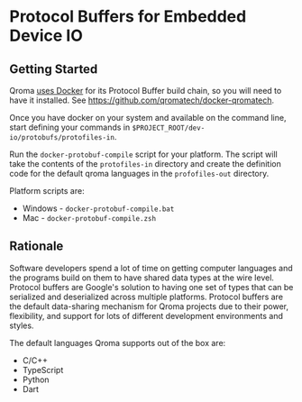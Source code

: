 # Protocol Buffers for Embedded Device IO

## Getting Started

Qroma [uses Docker](https://www.docker.com/get-started/) for its Protocol Buffer build chain, so you will need to have it installed. See https://github.com/qromatech/docker-qromatech.

Once you have docker on your system and available on the command line, start defining your commands in `$PROJECT_ROOT/dev-io/protobufs/protofiles-in`.

Run the `docker-protobuf-compile` script for your platform. The script will take the contents of the `protofiles-in` directory and create the definition code for the default qroma languages in the `profofiles-out` directory.

Platform scripts are:
* Windows - `docker-protobuf-compile.bat`
* Mac - `docker-protobuf-compile.zsh`

## Rationale

Software developers spend a lot of time on getting computer languages and the programs build on them to have shared data types at the wire level. Protocol buffers are Google's solution to having one set of types that can be serialized and deserialized across multiple platforms. Protocol buffers are the default data-sharing mechanism for Qroma projects due to their power, flexibility, and support for lots of different development environments and styles.

The default languages Qroma supports out of the box are:
* C/C++
* TypeScript
* Python
* Dart

